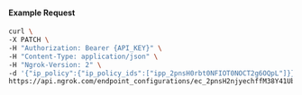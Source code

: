 <!-- Code generated for API Clients. DO NOT EDIT. -->

#### Example Request

```bash
curl \
-X PATCH \
-H "Authorization: Bearer {API_KEY}" \
-H "Content-Type: application/json" \
-H "Ngrok-Version: 2" \
-d '{"ip_policy":{"ip_policy_ids":["ipp_2pnsH0rbt0NFIOT0NOCT2g6OQpL"]}}' \
https://api.ngrok.com/endpoint_configurations/ec_2pnsH2njyechffM38Y41UbQ0fL6
```
